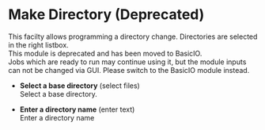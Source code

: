 # Make Directory (Deprecated)  
This facilty allows programming a directory change. Directories are selected in the right listbox.   
This module is deprecated and has been moved to BasicIO.   
Jobs which are ready to run may continue using it, but the module inputs can not be changed via GUI. Please switch to the BasicIO module instead.   

* **Select a base directory** (select files)  
Select a base directory.   

* **Enter a directory name** (enter text)  
Enter a directory name   

